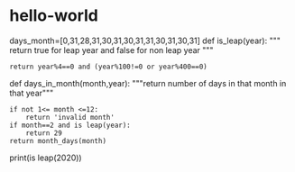# hello-world
days_month=[0,31,28,31,30,31,30,31,31,30,31,30,31]
def is_leap(year):
    """ return true for leap year and false for non leap year """
    
    return year%4==0 and (year%100!=0 or year%400==0)
def days_in_month(month,year):
    """return number of days in that month in that year"""
    
    if not 1<= month <=12:
        return 'invalid month'
    if month==2 and is leap(year):
        return 29
    return month_days(month)
print(is leap(2020))
